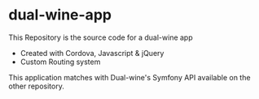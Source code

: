 # dual-wine-app

This Repository is the source code for a dual-wine app

- Created with  Cordova, Javascript & jQuery
- Custom Routing system

This application matches with Dual-wine's Symfony API available on the other repository.
